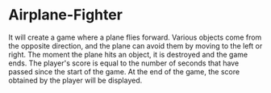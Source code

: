 # Airplane-Fighter
It will create a game where a plane flies forward. Various objects come from the opposite direction, and the plane can avoid them by moving to the left or right. The moment the plane hits an object, it is destroyed and the game ends.
The player's score is equal to the number of seconds that have passed since the start of the game.
At the end of the game, the score obtained by the player will be displayed.
